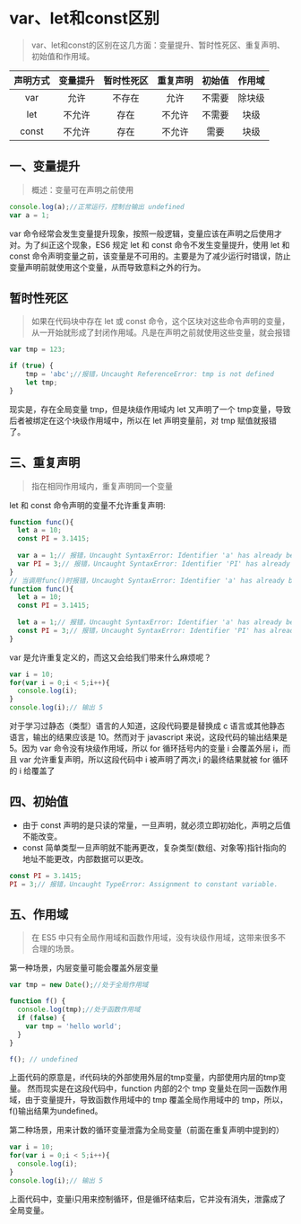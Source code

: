 # var、let和const区别

>  var、let和const的区别在这几方面：变量提升、暂时性死区、重复声明、初始值和作用域。

| 声明方式 | 变量提升 | 暂时性死区 | 重复声明 | 初始值 | 作用域 |
| :----:  | :----: | :----: | :----:  | :----: | :----: |
| var | 允许 | 不存在 | 允许 | 不需要 | 除块级 |
| let | 不允许 | 存在 | 不允许 | 不需要 | 块级 |
| const | 不允许 | 存在 | 不允许 | 需要 | 块级 |

## 一、变量提升

  > 概述：变量可在声明之前使用

```js
console.log(a);//正常运行，控制台输出 undefined
var a = 1;
```

var 命令经常会发生变量提升现象，按照一般逻辑，变量应该在声明之后使用才对。为了纠正这个现象，ES6 规定 let 和 const 命令不发生变量提升，使用 let 和 const 命令声明变量之前，该变量是不可用的。主要是为了减少运行时错误，防止变量声明前就使用这个变量，从而导致意料之外的行为。


## 暂时性死区

  > 如果在代码块中存在 let 或 const 命令，这个区块对这些命令声明的变量，从一开始就形成了封闭作用域。凡是在声明之前就使用这些变量，就会报错

```js
var tmp = 123;

if (true) {
	tmp = 'abc';//报错，Uncaught ReferenceError: tmp is not defined
	let tmp;
}
```
现实是，存在全局变量 tmp，但是块级作用域内 let 又声明了一个 tmp变量，导致后者被绑定在这个块级作用域中，所以在 let 声明变量前，对 tmp 赋值就报错了。

## 三、重复声明

> 指在相同作用域内，重复声明同一个变量

let 和 const 命令声明的变量不允许重复声明:
```js
function func(){
  let a = 10;
  const PI = 3.1415;
  
  var a = 1;// 报错，Uncaught SyntaxError: Identifier 'a' has already been declared
  var PI = 3;// 报错，Uncaught SyntaxError: Identifier 'PI' has already been declared
}
// 当调用func()时报错，Uncaught SyntaxError: Identifier 'a' has already been declared
function func(){
  let a = 10;
  const PI = 3.1415;
  
  let a = 1;// 报错，Uncaught SyntaxError: Identifier 'a' has already been declared
  const PI = 3;// 报错，Uncaught SyntaxError: Identifier 'PI' has already been declared
}
```

var 是允许重复定义的，而这又会给我们带来什么麻烦呢？
```js
var i = 10;
for(var i = 0;i < 5;i++){
  console.log(i);
}
console.log(i);// 输出 5
```
对于学习过静态（类型）语言的人知道，这段代码要是替换成 c 语言或其他静态语言，输出的结果应该是 10。然而对于 javascript 来说，这段代码的输出结果是 5。因为 var 命令没有块级作用域，所以 for 循环括号内的变量 i 会覆盖外层 i，而且 var 允许重复声明，所以这段代码中 i 被声明了两次,i 的最终结果就被 for 循环的 i 给覆盖了


## 四、初始值

 - 由于 const 声明的是只读的常量，一旦声明，就必须立即初始化，声明之后值不能改变。
 - const 简单类型一旦声明就不能再更改，复杂类型(数组、对象等)指针指向的地址不能更改，内部数据可以更改。

```js
const PI = 3.1415;
PI = 3;// 报错，Uncaught TypeError: Assignment to constant variable.
```

## 五、作用域

  > 在 ES5 中只有全局作用域和函数作用域，没有块级作用域，这带来很多不合理的场景。


  第一种场景，内层变量可能会覆盖外层变量
```js
var tmp = new Date();//处于全局作用域

function f() {
  console.log(tmp);//处于函数作用域
  if (false) {
    var tmp = 'hello world';
  }
}

f(); // undefined
```

上面代码的原意是，if代码块的外部使用外层的tmp变量，内部使用内层的tmp变量。
然而现实是在这段代码中，function 内部的2个 tmp 变量处在同一函数作用域，由于变量提升，导致函数作用域中的 tmp 覆盖全局作用域中的 tmp，所以，f()输出结果为undefined。

第二种场景，用来计数的循环变量泄露为全局变量（前面在重复声明中提到的）

```js
var i = 10;
for(var i = 0;i < 5;i++){
  console.log(i);
}
console.log(i);// 输出 5
```

上面代码中，变量i只用来控制循环，但是循环结束后，它并没有消失，泄露成了全局变量。